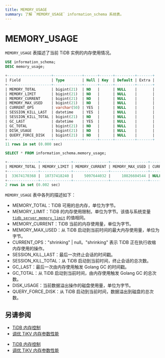 ```yaml
---
title: MEMORY_USAGE
summary: 了解 `MEMORY_USAGE` information_schema 系统表。
---
```


# MEMORY_USAGE

`MEMORY_USAGE` 表描述了当前 TiDB 实例的内存使用情况。

```sql
USE information_schema;
DESC memory_usage;
```

```sql
+--------------------+-------------+------+------+---------+-------+
| Field              | Type        | Null | Key  | Default | Extra |
+--------------------+-------------+------+------+---------+-------+
| MEMORY_TOTAL       | bigint(21)  | NO   |      | NULL    |       |
| MEMORY_LIMIT       | bigint(21)  | NO   |      | NULL    |       |
| MEMORY_CURRENT     | bigint(21)  | NO   |      | NULL    |       |
| MEMORY_MAX_USED    | bigint(21)  | NO   |      | NULL    |       |
| CURRENT_OPS        | varchar(50) | YES  |      | NULL    |       |
| SESSION_KILL_LAST  | datetime    | YES  |      | NULL    |       |
| SESSION_KILL_TOTAL | bigint(21)  | NO   |      | NULL    |       |
| GC_LAST            | datetime    | YES  |      | NULL    |       |
| GC_TOTAL           | bigint(21)  | NO   |      | NULL    |       |
| DISK_USAGE         | bigint(21)  | NO   |      | NULL    |       |
| QUERY_FORCE_DISK   | bigint(21)  | NO   |      | NULL    |       |
+--------------------+-------------+------+------+---------+-------+
11 rows in set (0.000 sec)
```


```sql
SELECT * FROM information_schema.memory_usage;
```

```sql
+--------------+--------------+----------------+-----------------+-------------+---------------------+--------------------+---------------------+----------+------------+------------------+
| MEMORY_TOTAL | MEMORY_LIMIT | MEMORY_CURRENT | MEMORY_MAX_USED | CURRENT_OPS | SESSION_KILL_LAST   | SESSION_KILL_TOTAL | GC_LAST             | GC_TOTAL | DISK_USAGE | QUERY_FORCE_DISK |
+--------------+--------------+----------------+-----------------+-------------+---------------------+--------------------+---------------------+----------+------------+------------------+
|  33674170368 |  10737418240 |     5097644032 |     10826604544 | NULL        | 2022-10-17 22:47:47 |                  1 | 2022-10-17 22:47:47 |       20 |          0 |                0 |
+--------------+--------------+----------------+-----------------+-------------+---------------------+--------------------+---------------------+----------+------------+------------------+
2 rows in set (0.002 sec)
```

`MEMORY_USAGE` 表中各列的描述如下：

* MEMORY_TOTAL：TiDB 可用的总内存，单位为字节。
* MEMORY_LIMIT：TiDB 的内存使用限制，单位为字节。该值与系统变量 [`tidb_server_memory_limit`](/system-variables.md#tidb_server_memory_limit-new-in-v640) 的值相同。
* MEMORY_CURRENT：TiDB 当前的内存使用量，单位为字节。
* MEMORY_MAX_USED：从 TiDB 启动到当前时间的最大内存使用量，单位为字节。
* CURRENT_OPS："shrinking" | null。"shrinking" 表示 TiDB 正在执行收缩内存使用的操作。
* SESSION_KILL_LAST：最后一次终止会话的时间戳。
* SESSION_KILL_TOTAL：从 TiDB 启动到当前时间，终止会话的总次数。
* GC_LAST：最后一次由内存使用触发 Golang GC 的时间戳。
* GC_TOTAL：从 TiDB 启动到当前时间，由内存使用触发 Golang GC 的总次数。
* DISK_USAGE：当前数据溢出操作的磁盘使用量，单位为字节。
* QUERY_FORCE_DISK：从 TiDB 启动到当前时间，数据溢出到磁盘的总次数。

## 另请参阅

<CustomContent platform="tidb">

- [TiDB 内存控制](/configure-memory-usage.md)
- [调优 TiKV 内存参数性能](/tune-tikv-memory-performance.md)

</CustomContent>

<CustomContent platform="tidb-cloud">

- [TiDB 内存控制](https://docs.pingcap.com/tidb/stable/configure-memory-usage)
- [调优 TiKV 内存参数性能](https://docs.pingcap.com/tidb/stable/tune-tikv-memory-performance)

</CustomContent>
